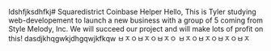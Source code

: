 ldshfjksdhfkj# Squaredistrict
Coinbase Helper
Hello,
This is Tyler studying web-developement to launch a new business with a group of 5 coming from Style Melody, Inc.
We will succeed our project and will make lots of profit on this!
dasdjkhqgwkjdhgqwjkfkqw
ㅂㅈㅇㅂㅈㅇㅂㅈㅇ
ㅂㅈㅇㅂㅈㅇㅂㅈㅇㅂㅈ
